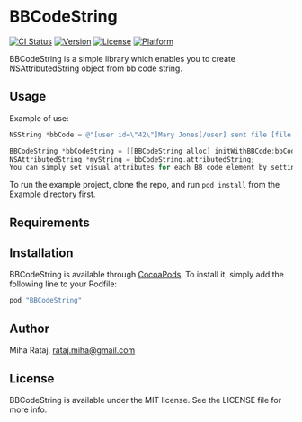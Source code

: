 # BBCodeString

[![CI Status](http://img.shields.io/travis/mrataj/BBCodeString.svg?style=flat)](https://travis-ci.org/mrataj/BBCodeString)
[![Version](https://img.shields.io/cocoapods/v/BBCodeString.svg?style=flat)](http://cocoapods.org/pods/BBCodeString)
[![License](https://img.shields.io/cocoapods/l/BBCodeString.svg?style=flat)](http://cocoapods.org/pods/BBCodeString)
[![Platform](https://img.shields.io/cocoapods/p/BBCodeString.svg?style=flat)](http://cocoapods.org/pods/BBCodeString)

BBCodeString is a simple library which enables you to create NSAttributedString object from bb code string.

## Usage

Example of use:

```objectivec
NSString *bbCode = @"[user id=\"42\"]Mary Jones[/user] sent file [file id=\"23\"]Report.pdf[/file].";

BBCodeString *bbCodeString = [[BBCodeString alloc] initWithBBCode:bbCode andLayoutProvider:self];
NSAttributedString *myString = bbCodeString.attributedString;
You can simply set visual attributes for each BB code element by setting layout provider.
```

To run the example project, clone the repo, and run `pod install` from the Example directory first.

## Requirements

## Installation

BBCodeString is available through [CocoaPods](http://cocoapods.org). To install
it, simply add the following line to your Podfile:

```ruby
pod "BBCodeString"
```

## Author

Miha Rataj, rataj.miha@gmail.com

## License

BBCodeString is available under the MIT license. See the LICENSE file for more info.
